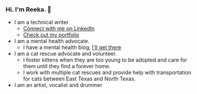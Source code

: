 ### Hi. I'm Reeka. :wave:

* I am a technical writer
  * [Connect with me on LinkedIn](https://www.linkedin.com/in/reekamaharaj/)
  * [Check out my portfolio](https://www.reekamaharaj.com/)
* I am a mental health advocate. 
  * I have a mental health blog, [I'll get there](https://illgetthere.com/)
* I am a cat rescue advocate and volunteer.
  * I foster kittens when they are too young to be adopted and care for them until they find a forever home.
  * I work with multiple cat rescues and provide help with transportation for cats between East Texas and North Texas. 
* I am an artist, vocalist and drummer

